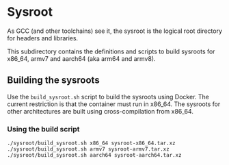 # Sysroot

As GCC (and other toolchains) see it, the sysroot is the logical root directory for headers and
libraries.

This subdirectory contains the definitions and scripts to build sysroots for x86_64, armv7 and
aarch64 (aka arm64 and armv8).

## Building the sysroots

Use the `build_sysroot.sh` script to build the sysroots using Docker. The current restriction is
that the container must run in x86_64. The sysroots for other architectures are built using
cross-compilation from x86_64.

### Using the build script

```shell
./sysroot/build_sysroot.sh x86_64 sysroot-x86_64.tar.xz
./sysroot/build_sysroot.sh armv7 sysroot-armv7.tar.xz
./sysroot/build_sysroot.sh aarch64 sysroot-aarch64.tar.xz
```
